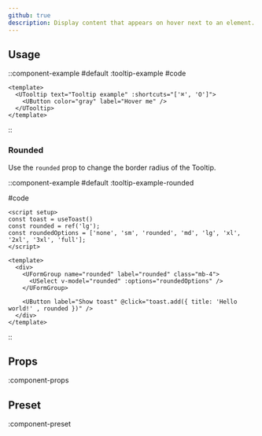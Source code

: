 ```yaml
---
github: true
description: Display content that appears on hover next to an element.
---
```


## Usage

::component-example
#default
:tooltip-example
#code
```vue
<template>
  <UTooltip text="Tooltip example" :shortcuts="['⌘', 'O']">
    <UButton color="gray" label="Hover me" />
  </UTooltip>
</template>
```
::

### Rounded

Use the `rounded` prop to change the border radius of the Tooltip.

::component-example
#default
:tooltip-example-rounded

#code
```vue
<script setup>
const toast = useToast()
const rounded = ref('lg');
const roundedOptions = ['none', 'sm', 'rounded', 'md', 'lg', 'xl', '2xl', '3xl', 'full'];
</script>

<template>
  <div>
    <UFormGroup name="rounded" label="rounded" class="mb-4">
      <USelect v-model="rounded" :options="roundedOptions" />
    </UFormGroup>

    <UButton label="Show toast" @click="toast.add({ title: 'Hello world!' , rounded })" />
  </div>
</template>
```
::

## Props

:component-props

## Preset

:component-preset
